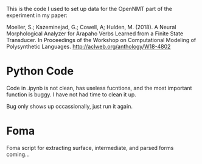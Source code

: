 This is the code I used to set up data for the OpenNMT part of the experiment in my paper: 

Moeller, S.; Kazeminejad, G.; Cowell, A; Hulden, M. (2018). A Neural Morphological Analyzer for Arapaho Verbs Learned from a Finite State Transducer. In Proceedings of the Workshop on Computational Modeling of Polysynthetic Languages. http://aclweb.org/anthology/W18-4802

# Python Code

Code in .ipynb is not clean, has useless fucntions, and the most important function is buggy. I have not had time to clean it up.

Bug only shows up occassionally, just run it again. 

# Foma
Foma script for extracting surface, intermediate, and parsed forms coming...
